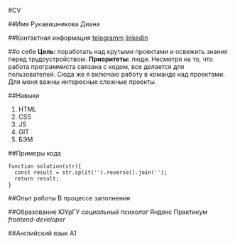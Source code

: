 #CV

##Имя
Рукавишникова Диана

##Контактная информация
[telegramm](https://tlgg.ru/Psihomatika)
[linkedin](https://www.linkedin.com/feed/)

##о себе
**Цель:** поработать над крутыми проектами и освежить знания перед трудоустройством.
**Приоритеты:** люди. Несмотря на то, что работа программиста связана с кодом, все делается для пользователей. Сюда же я включаю работу в команде над проектами.
Для меня важны интересные сложные проекты.

##Навыки

1. HTML
2. CSS
3. JS
4. GIT
5. БЭМ

##Примеры кода

```
function solution(str){
  const result = str.split('').reverse().join('');
  return result;
}
```

##Опыт работы
В процессе заполнения

##Образование
ЮУрГУ _социальный психолог_
Яндекс Практикум _frontend-developer_

##Английский язык
A1
